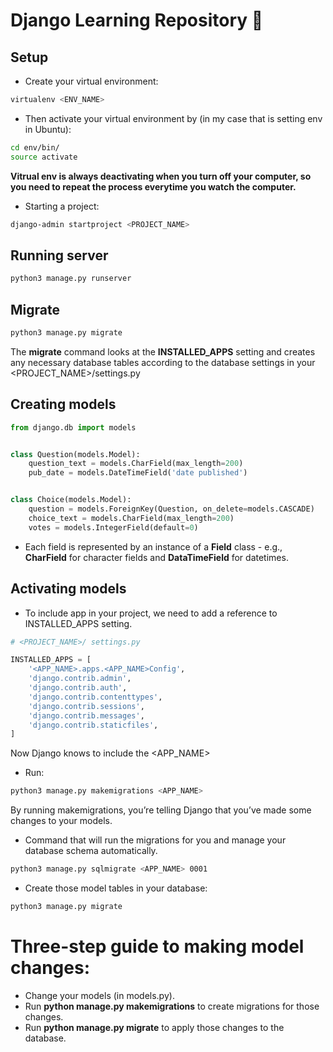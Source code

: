 # Django Learning Repository 📖️

## Setup

- Create your virtual environment:
```bash
virtualenv <ENV_NAME>
```
- Then activate your virtual environment by (in my case that is setting env in Ubuntu):
```bash
cd env/bin/
source activate
```
**Vitrual env is always deactivating when you turn off your computer,
so you need to repeat the process everytime you watch the computer.**

- Starting a project:
```bash
django-admin startproject <PROJECT_NAME>
```

## Running server
```bash
python3 manage.py runserver
```

## Migrate
```bash
python3 manage.py migrate
```
The **migrate** command looks at the **INSTALLED_APPS** setting and creates
any necessary database tables according to the database settings in your
<PROJECT_NAME>/settings.py

## Creating models
```python
from django.db import models


class Question(models.Model):
    question_text = models.CharField(max_length=200)
    pub_date = models.DateTimeField('date published')


class Choice(models.Model):
    question = models.ForeignKey(Question, on_delete=models.CASCADE)
    choice_text = models.CharField(max_length=200)
    votes = models.IntegerField(default=0)
```
- Each field is represented by an instance of a **Field** class - e.g., **CharField** for
character fields and **DataTimeField** for datetimes.

## Activating models
- To include app in your project, we need to add a reference to INSTALLED_APPS setting.
```python
# <PROJECT_NAME>/ settings.py

INSTALLED_APPS = [
    '<APP_NAME>.apps.<APP_NAME>Config',
    'django.contrib.admin',
    'django.contrib.auth',
    'django.contrib.contenttypes',
    'django.contrib.sessions',
    'django.contrib.messages',
    'django.contrib.staticfiles',
]
```
Now Django knows to include the <APP_NAME>

- Run:
```bash
python3 manage.py makemigrations <APP_NAME>
```
By running makemigrations, you’re telling Django that you’ve made some changes to your models.

- Command that will run the migrations for you and manage your database schema automatically.
```bash
python3 manage.py sqlmigrate <APP_NAME> 0001
```

- Create those model tables in your database:
```bash
python3 manage.py migrate
```

# Three-step guide to making model changes:
- Change your models (in models.py).
- Run **python manage.py makemigrations** to create migrations for those changes.
- Run **python manage.py migrate** to apply those changes to the database.
